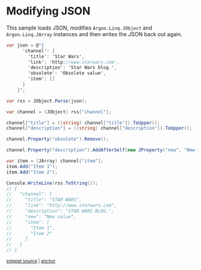 # Modifying JSON

This sample loads JSON, modifies `Argon.Linq.JObject` and `Argon.Linq.JArray` instances and then writes the JSON back out again.

<!-- snippet: ModifyJson -->
<a id='snippet-modifyjson'></a>
```cs
var json = @"{
      'channel': {
        'title': 'Star Wars',
        'link': 'http://www.starwars.com',
        'description': 'Star Wars blog.',
        'obsolete': 'Obsolete value',
        'item': []
      }
    }";

var rss = JObject.Parse(json);

var channel = (JObject) rss["channel"];

channel["title"] = ((string) channel["title"]).ToUpper();
channel["description"] = ((string) channel["description"]).ToUpper();

channel.Property("obsolete").Remove();

channel.Property("description").AddAfterSelf(new JProperty("new", "New value"));

var item = (JArray) channel["item"];
item.Add("Item 1");
item.Add("Item 2");

Console.WriteLine(rss.ToString());
// {
//   "channel": {
//     "title": "STAR WARS",
//     "link": "http://www.starwars.com",
//     "description": "STAR WARS BLOG.",
//     "new": "New value",
//     "item": [
//       "Item 1",
//       "Item 2"
//     ]
//   }
// }
```
<sup><a href='/src/Tests/Documentation/Samples/Linq/ModifyJson.cs#L12-L53' title='Snippet source file'>snippet source</a> | <a href='#snippet-modifyjson' title='Start of snippet'>anchor</a></sup>
<!-- endSnippet -->
